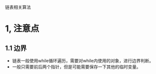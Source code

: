 链表相关算法

# 1, 注意点
## 1.1 边界
- 链表一般使用while循环遍历，需要对while内使用的对象，进行边界判断。
- 一般只需要前后两个指针，但是可能需要保存一下其他的临时变量。
